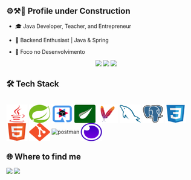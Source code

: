 ## ⚙️⚒️🔭 Profile under Construction

- 🎓 Java Developer, Teacher, and Entrepreneur
- 🍵 Backend Enthusiast | Java & Spring 
- 🏹 Foco no Desenvolvimento

  <div align="center">
    <img src="https://skillicons.dev/icons?i=java,spring,hibernate,maven,quarkus" />
    <img src="https://skillicons.dev/icons?i=mysql,postgresql,docker,git,github" />
    <img src="https://skillicons.dev/icons?i=postman,insomnia,intellij,html,css" />
  </div>

## 🛠️ Tech Stack
<div style="display: inline_block"><br>
  <img align="center" alt="Java" height="48" width="56" src="https://raw.githubusercontent.com/devicons/devicon/master/icons/java/java-plain.svg">
  <img align="center" alt="spring" height="48" width="56" src="https://raw.githubusercontent.com/devicons/devicon/master/icons/spring/spring-original.svg">
  <img align="center" alt="spring" height="48" width="56" src="https://github.com/devicons/devicon/blob/master/icons/quarkus/quarkus-original.svg">
  <img align="center" alt="spring" height="48" width="56" src="https://github.com/devicons/devicon/blob/master/icons/thymeleaf/thymeleaf-original.svg">
  <img align="center" alt="spring" height="48" width="56" src="https://github.com/devicons/devicon/blob/master/icons/maven/maven-original.svg">
  <!--<img align="center" alt="docker" height="60" width="70" src="https://raw.githubusercontent.com/devicons/devicon/master/icons/docker/docker-original.svg">-->
  <!--<img align="center" alt="docker" height="60" width="70" src="https://github.com/devicons/devicon/blob/master/icons/angular/angular-original.svg">-->
  <!--<img align="center" alt="docker" height="60" width="70" src="https://github.com/devicons/devicon/blob/master/icons/apachekafka/apachekafka-original.svg">-->
  <!--<img align="center" alt="docker" height="60" width="70" src="https://github.com/devicons/devicon/blob/master/icons/intellij/intellij-original.svg">-->
  <img align="center" alt="mysql" height="48" width="56" src="https://raw.githubusercontent.com/devicons/devicon/master/icons/mysql/mysql-original.svg">
  <!--<img align="center" alt="oracle" height="60" width="70" src="https://raw.githubusercontent.com/devicons/devicon/master/icons/oracle/oracle-original.svg">-->
  <img align="center" alt="postgresql" height="48" width="56" src="https://raw.githubusercontent.com/devicons/devicon/master/icons/postgresql/postgresql-original.svg">
  <img align="center" alt="css" height="48" width="56" src="https://github.com/devicons/devicon/blob/master/icons/css3/css3-original.svg">
  <img align="center" alt="html" height="48" width="56" src="https://github.com/devicons/devicon/blob/master/icons/html5/html5-original.svg">
  <img align="center" alt="git" height="48" width="56" src="https://raw.githubusercontent.com/devicons/devicon/master/icons/git/git-original.svg">
  <img align="center" alt="postman" height="48" width="56" src="https://icon.icepanel.io/Technology/svg/Postman.svg">
  <img align="center" alt="insomnia" height="48" width="56" src="https://github.com/devicons/devicon/blob/master/icons/insomnia/insomnia-original.svg">
</div>

 ## 🌐 Where to find me
<div>
 <a href="https://discord.com/channels/@me/1031649002757824533" target="_blank"><img src="https://img.shields.io/badge/Discord-7289DA?style=for-the-badge&logo=discord&logoColor=white" target="_blank"></a>
  <a href="https://www.linkedin.com/in/vpelizzari/" target="_blank"><img src="https://img.shields.io/badge/-LinkedIn-%230077B5?style=for-the-badge&logo=linkedin&logoColor=white" target="_blank"></a>
</div>

